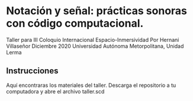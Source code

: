 # Notación y señal: prácticas sonoras con código computacional.
Taller para III Coloquio Internacional Espacio-Inmersividad
Por Hernani Villaseñor
Diciembre 2020
Universidad Autónoma Metorpolitana, Unidad Lerma 
## Instrucciones
Aquí encontraras los materiales del taller. Descarga el repositorio a tu computadora y abre el archivo taller.scd
